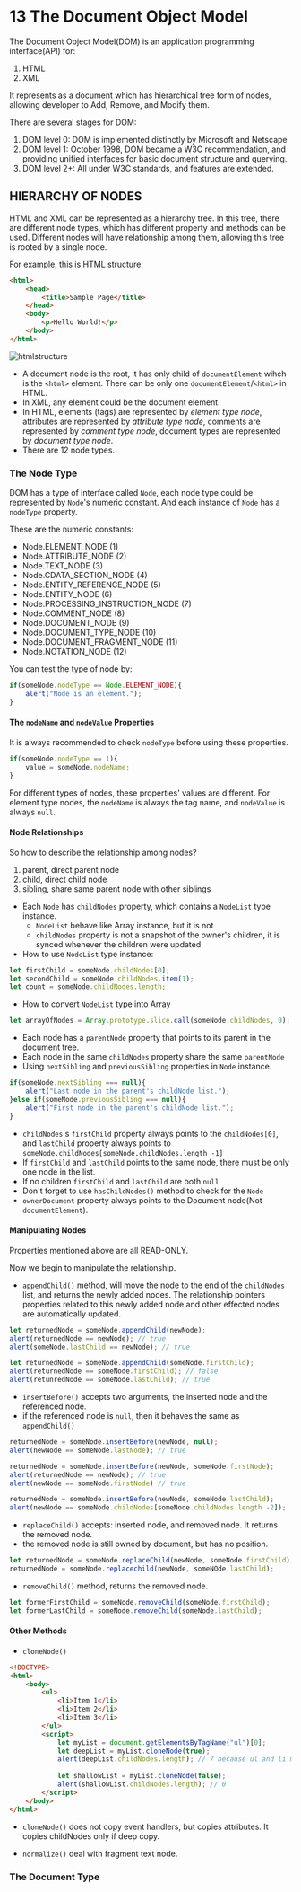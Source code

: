 # 13 The Document Object Model
The Document Object Model(DOM) is an application programming interface(API) for:
1. HTML
2. XML

It represents as a document which has hierarchical tree form of nodes, allowing developer to Add, Remove, and Modify them.

There are several stages for DOM:
1. DOM level 0: DOM is implemented distinctly by Microsoft and Netscape
2. DOM level 1: October 1998, DOM became a W3C recommendation, and providing unified interfaces for basic document structure and querying.
3. DOM level 2+: All under W3C standards, and features are extended.

## HIERARCHY OF NODES
HTML and XML can be represented as a hierarchy tree. In this tree, there are different node types, which has different property and methods can be used. Different nodes will have relationship among them, allowing this tree is rooted by a single node.

For example, this is HTML structure:
```html
<html>
    <head>
        <title>Sample Page</title>
    </head>
    <body>
        <p>Hello World!</p>
    </body>
</html>
```
![htmlstructure](./HTML_structure.png)

- A document node is the root, it has only child of `documentElement` wihch is the `<html>` element. There can be only one `documentElement`/`<html>` in HTML. 
- In XML, any element could be the document element.
- In HTML, elements (tags) are represented by *element type node*, attributes are represented by *attribute type node*, comments are represented by *comment type node*, document types are represented by *document type node*.
- There are 12 node types.

### The Node Type
DOM has a type of interface called `Node`, each node type could be represented by `Node`'s  numeric constant. And each instance of `Node` has a `nodeType` property.

These are the numeric constants:
- Node.ELEMENT_NODE (1)
- Node.ATTRIBUTE_NODE (2)
- Node.TEXT_NODE (3)
- Node.CDATA_SECTION_NODE (4)
- Node.ENTITY_REFERENCE_NODE (5)
- Node.ENTITY_NODE (6)
- Node.PROCESSING_INSTRUCTION_NODE (7)
- Node.COMMENT_NODE (8)
- Node.DOCUMENT_NODE (9)
- Node.DOCUMENT_TYPE_NODE (10)
- Node.DOCUMENT_FRAGMENT_NODE (11)
- Node.NOTATION_NODE (12)

You can test the type of node by:
```js
if(someNode.nodeType == Node.ELEMENT_NODE){
    alert("Node is an element.");
}
```

#### The `nodeName` and `nodeValue` Properties
It is always recommended to check `nodeType` before using these properties.
```js
if(someNode.nodeType == 1){
    value = someNode.nodeName;
}
```
For different types of nodes, these properties' values are different. For element type nodes, the `nodeName` is always the tag name, and `nodeValue` is always `null`.

#### Node Relationships
So how to describe the relationship among nodes?
1. parent, direct parent node
2. child, direct child node
3. sibling, share same parent node with other siblings

- Each `Node` has `childNodes` property, which contains a `NodeList` type instance.
    - `NodeList` behave like Array instance, but it is not
    - `childNodes` property is not a snapshot of the owner's children, it is synced whenever the children were updated
- How to use `NodeList` type instance:
```js
let firstChild = someNode.childNodes[0];
let secondChild = someNode.childNodes.item(1);
let count = someNode.childNodes.length;
```
- How to convert `NodeList` type into Array
```js
let arrayOfNodes = Array.prototype.slice.call(someNode.childNodes, 0);
```

- Each node has a `parentNode` property that points to its parent in the document tree.
- Each node in the same `childNodes` property share the same `parentNode`
- Using `nextSibling` and `previousSibling` properties in `Node` instance.
```js
if(someNode.nextSibling === null){
    alert("Last node in the parent's childNode list.");
}else if(someNode.previousSibling === null){
    alert("First node in the parent's childNode list.");
}
```
- `childNodes`'s `firstChild` property always points to the `childNodes[0]`, and `lastChild` property always points to `someNode.childNodes[someNode.childNodes.length -1]`
- If `firstChild` and `lastChild` points to the same node, there must be only one node in the list.
- If no children `firstChild` and `lastChild` are both `null`
- Don't forget to use `hasChildNodes()` method to check for the `Node`
- `ownerDocument` property always points to the Document node(Not `documentElement`).

#### Manipulating Nodes
Properties mentioned above are all READ-ONLY.

Now we begin to manipulate the relationship.

- `appendChild()` method, will move the node to the end of the `childNodes` list, and returns the newly added nodes. The relationship pointers properties related to this newly added node and other effected nodes are automatically updated.

```js
let returnedNode = someNode.appendChild(newNode);
alert(returnedNode == newNode); // true
alert(someNode.lastChild == newNode); // true

let returnedNode = someNode.appendChild(someNode.firstChild);
alert(returnedNode == someNode.firstChild); // false
alert(retunredNode == someNode.lastChild); // true
```
- `insertBefore()` accepts two arguments, the inserted node and the referenced node.
- if the referenced node is `null`, then it behaves the same as `appendChild()`

```js
returnedNode = someNode.insertBefore(newNode, null);
alert(newNode == someNode.lastNode); // true

returnedNode = someNode.insertBefore(newNode, someNode.firstNode);
alert(returnedNode == newNode); // true
alert(newNode == someNode.firstNode) // true

returnedNode = someNode.insertBefore(newNode, someNode.lastChild);
alert(newNode == someNode.childNodes[someNode.childNodes.length -2]);
```

- `replaceChild()` accepts: inserted node, and removed node. It returns the removed node.
- the removed node is still owned by document, but has no position.
```js
let returnedNode = someNode.replaceChild(newNode, someNode.firstChild);
returnedNode = someNode.replacechild(newNode, someNOde.lastChild);
```
- `removeChild()` method, returns the removed node.
```js
let formerFirstChild = someNode.removeChild(someNode.firstChild);
let formerLastChild = someNode.removeChild(someNode.lastChild);
```

#### Other Methods
- `cloneNode()`
```html
<!DOCTYPE>
<html>
    <body>
        <ul>
            <li>Item 1</li>
            <li>Item 2</li>
            <li>Item 3</li>
        </ul>
        <script>
            let myList = document.getElementsByTagName("ul")[0];
            let deepList = myList.cloneNode(true);
            alert(deepList.childNodes.length); // 7 because ul and li must has a text node
            
            let shallowList = myList.cloneNode(false);
            alert(shallowList.childNodes.length); // 0
        </script>
    </body>
</html>
```
- `cloneNode()` does not copy event handlers, but copies attributes. It copies childNodes only if deep copy.

- `normalize()` deal with fragment text node.

### The Document Type